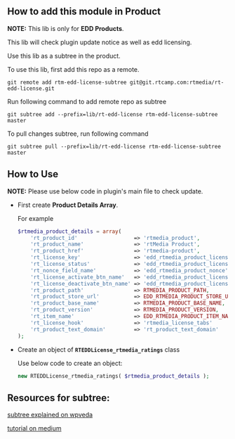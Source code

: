 ## How to add this module in Product

**NOTE:** This lib is only for **EDD Products**.

This lib will check plugin update notice as well as edd licensing.

Use this lib as a subtree in the product.

To use this lib, first add this repo as a remote.

	git remote add rtm-edd-license-subtree git@git.rtcamp.com:rtmedia/rt-edd-license.git

Run following command to add remote repo as subtree

	git subtree add --prefix=lib/rt-edd-license rtm-edd-license-subtree master

To pull changes subtree, run following command

	git subtree pull --prefix=lib/rt-edd-license rtm-edd-license-subtree master

## How to Use

**NOTE:** Please use below code in plugin's main file to check update.

* First create **Product Details Array**.

    For example

    ```php
    $rtmedia_product_details = array(
	    'rt_product_id' 				 => 'rtmedia_product',
	    'rt_product_name' 				 => 'rtMedia Product',
	    'rt_product_href' 				 => 'rtmedia-product',
	    'rt_license_key' 				 => 'edd_rtmedia_product_license_key',
	    'rt_license_status' 			 => 'edd_rtmedia_product_license_status',
	    'rt_nonce_field_name' 			 => 'edd_rtmedia_product_nonce',
	    'rt_license_activate_btn_name'   => 'edd_rtmedia_product_license_activate',
	    'rt_license_deactivate_btn_name' => 'edd_rtmedia_product_license_deactivate',
	    'rt_product_path'                => RTMEDIA_PRODUCT_PATH,
	    'rt_product_store_url' 			 => EDD_RTMEDIA_PRODUCT_STORE_URL,
	    'rt_product_base_name' 			 => RTMEDIA_PRODUCT_BASE_NAME,
	    'rt_product_version' 			 => RTMEDIA_PRODUCT_VERSION,
	    'rt_item_name' 					 => EDD_RTMEDIA_PRODUCT_ITEM_NAME,
	    'rt_license_hook' 				 => 'rtmedia_license_tabs'
	    'rt_product_text_domain' 		 => 'rt_product_text_domain'
    );
    ```

* Create an object of **`RTEDDLicense_rtmedia_ratings`** class

    Use below code to create an object:
    ```php
    new RTEDDLicense_rtmedia_ratings( $rtmedia_product_details );
    ```



## Resources for subtree:

[subtree explained on wpveda](http://wpveda.com/git/subtree.html)

[tutorial on medium](https://medium.com/@v/git-subtrees-a-tutorial-6ff568381844)
